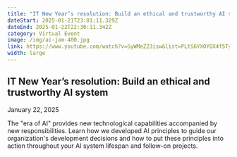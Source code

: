 ```yaml
---
title: "IT New Year’s resolution: Build an ethical and trustworthy AI system"
dateStart: 2025-01-21T23:01:11.329Z
dateEnd: 2025-01-22T22:30:11.342Z
category: Virtual Event
image: /img/ai-jam-400.jpg
link: https://www.youtube.com/watch?v=SyWMeZ23isw&list=PLtS6YX0YOX4f5TyRI7jUdjm7D9H4laNlF
width: large
---
```

## IT New Year’s resolution: Build an ethical and trustworthy AI system

January 22, 2025

The "era of AI" provides new technological capabilities accompanied by new responsibilities. Learn how we developed AI principles to guide our organization's development decisions and how to put these principles into action throughout your AI system lifespan and follow-on projects.
